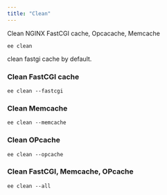 ```yaml
---
title: "Clean"
---
```


Clean NGINX FastCGI cache, Opcacache, Memcache

	ee clean

clean fastgi cache by default.


### Clean FastCGI cache

	ee clean --fastcgi

### Clean Memcache

	ee clean --memcache

### Clean OPcache

	ee clean --opcache

### Clean FastCGI, Memcache, OPcache

	ee clean --all
